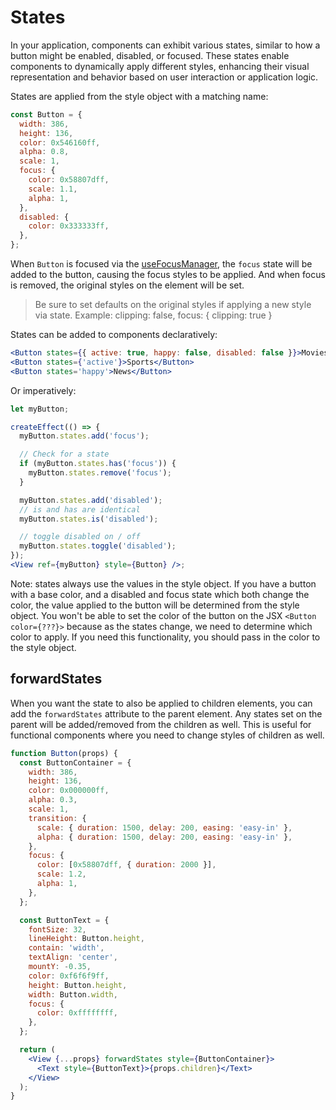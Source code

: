 # States

In your application, components can exhibit various states, similar to how a button might be enabled, disabled, or focused. These states enable components to dynamically apply different styles, enhancing their visual representation and behavior based on user interaction or application logic.

States are applied from the style object with a matching name:

```jsx
const Button = {
  width: 386,
  height: 136,
  color: 0x546160ff,
  alpha: 0.8,
  scale: 1,
  focus: {
    color: 0x58807dff,
    scale: 1.1,
    alpha: 1,
  },
  disabled: {
    color: 0x333333ff,
  },
};
```

When `Button` is focused via the [useFocusManager](/primitives/useFocusManager.md), the `focus` state will be added to the button, causing the focus styles to be applied. And when focus is removed, the original styles on the element will be set.

> Be sure to set defaults on the original styles if applying a new style via state. Example: clipping: false, focus: { clipping: true }

States can be added to components declaratively:

```jsx
<Button states={{ active: true, happy: false, disabled: false }}>Movies</Button>
<Button states={'active'}>Sports</Button>
<Button states='happy'>News</Button>
```

Or imperatively:

```jsx
let myButton;

createEffect(() => {
  myButton.states.add('focus');

  // Check for a state
  if (myButton.states.has('focus')) {
    myButton.states.remove('focus');
  }

  myButton.states.add('disabled');
  // is and has are identical
  myButton.states.is('disabled');

  // toggle disabled on / off
  myButton.states.toggle('disabled');
});
<View ref={myButton} style={Button} />;
```

Note: states always use the values in the style object. If you have a button with a base color, and a disabled and focus state which both change the color, the value applied to the button will be determined from the style object. You won't be able to set the color of the button on the JSX `<Button color={???}>` because as the states change, we need to determine which color to apply. If you need this functionality, you should pass in the color to the style object.

## forwardStates

When you want the state to also be applied to children elements, you can add the `forwardStates` attribute to the parent element. Any states set on the parent will be added/removed from the children as well. This is useful for functional components where you need to change styles of children as well.

```jsx
function Button(props) {
  const ButtonContainer = {
    width: 386,
    height: 136,
    color: 0x000000ff,
    alpha: 0.3,
    scale: 1,
    transition: {
      scale: { duration: 1500, delay: 200, easing: 'easy-in' },
      alpha: { duration: 1500, delay: 200, easing: 'easy-in' },
    },
    focus: {
      color: [0x58807dff, { duration: 2000 }],
      scale: 1.2,
      alpha: 1,
    },
  };

  const ButtonText = {
    fontSize: 32,
    lineHeight: Button.height,
    contain: 'width',
    textAlign: 'center',
    mountY: -0.35,
    color: 0xf6f6f9ff,
    height: Button.height,
    width: Button.width,
    focus: {
      color: 0xffffffff,
    },
  };

  return (
    <View {...props} forwardStates style={ButtonContainer}>
      <Text style={ButtonText}>{props.children}</Text>
    </View>
  );
}
```
